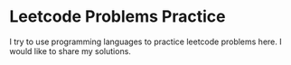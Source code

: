 # Leetcode Problems Practice
I try to use programming languages to practice leetcode problems here. I would like to share my solutions.

